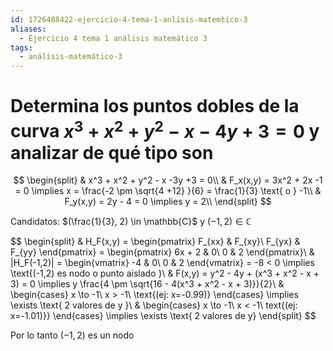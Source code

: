 ```yaml
---
id: 1726488422-ejercicio-4-tema-1-anlisis-matemtico-3
aliases:
  - Ejercicio 4 tema 1 análisis matemático 3
tags:
  - análisis-matemático-3
---
```


# Determina los puntos dobles de la curva $x^3 + x^2 + y^2 - x -4y +3 = 0$ y analizar de qué tipo son

$$
\begin{split}
    & x^3 + x^2 + y^2 - x -3y +3 = 0\\
    & F_x(x,y) = 3x^2 + 2x -1 = 0 \implies x = \frac{-2 \pm \sqrt{4 +12} }{6} = \frac{1}{3} \text{ o } -1\\
    & F_y(x,y) = 2y - 4 = 0 \implies y = 2\\
\end{split}
$$

Candidatos: $(\frac{1}{3}, 2) \in \mathbb{C}$ y $(-1, 2) \in \mathbb{C}$

$$
\begin{split}
    & H_F(x,y) = \begin{pmatrix}
        F_{xx} & F_{xy}\\
        F_{yx} & F_{yy}
    \end{pmatrix} = \begin{pmatrix}
        6x + 2 & 0\\
        0 & 2
    \end{pmatrix}\\
    & |H_F(-1,2)| = \begin{vmatrix} -4 & 0\\ 0 & 2 \end{vmatrix} = -8 < 0 \implies \text{(-1,2) es nodo o punto aislado }\\
    & F(x,y) = y^2 - 4y + (x^3 + x^2 - x + 3) = 0 \implies y \frac{4 \pm \sqrt{16 - 4(x^3  + x^2 - x + 3)}}{2}\\
    & \begin{cases}
        x \to -1\\
        x > -1\\
        \text{(ej: x=-0.99)}
    \end{cases} \implies \exists  \text{ 2 valores de y }\\
    & \begin{cases}
        x \to  -1\\
        x < -1\\
        text{(ej: x=-1.01)}}
    \end{cases} \implies \exists \text{ 2 valores de y}
\end{split}
$$

Por lo tanto $(-1,2)$ es un nodo
